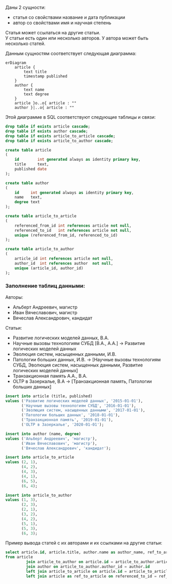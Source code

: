 ﻿Даны 2 сущности:
- статья со свойствами название и дата публикации
- автор со свойствами имя и научная степень

Статья может ссылаться на другие статьи.\
У статьи есть один или несколько авторов. У автора может быть несколько статей.

Данным сущностям соответствует следующая диаграмма:
```mermaid
erDiagram
    article {
        text title
        timestamp published
    }
    author {
        text name
        text degree
    }
    article }o..o{ article : ""
    author }|..o{ article : ""
```

Этой диаграмме в SQL соответствуют следующие таблицы и связи:
```sql
drop table if exists article cascade;
drop table if exists author cascade;
drop table if exists article_to_article cascade;
drop table if exists article_to_author cascade;

create table article
(
    id        int generated always as identity primary key,
    title     text,
    published date
);

create table author
(
    id     int generated always as identity primary key,
    name   text,
    degree text
);

create table article_to_article
(
    referenced_from_id int references article not null,
    referenced_to_id   int references article not null,
    unique (referenced_from_id, referenced_to_id)
);

create table article_to_author
(
    article_id int references article not null,
    author_id  int references author  not null,
    unique (article_id, author_id)
);
```

### Заполнение таблиц данными:

Авторы:
- Альберт Андреевич, магистр
- Иван Вячеславович, магистр
- Вячеслав Александрович, кандидат


Статьи:
- Развитие логических моделей данных, В.А.
- Научные вызовы технологиям СУБД [В.А., А.А.] -> Развитие логических моделей данных
- Эволюция систем, насыщенных данными, И.В.
- Патологии больших данных, И.В. -> [Научные вызовы технологиям СУБД, Эволюция систем, насыщенных данными, Развитие логических моделей данных]
- Транзакционная память А.А., В.А.
- OLTP в Зазеркалье, В.А -> [Транзакционная память, Патологии больших данных]


```sql
insert into article (title, published)
values ('Развитие логических моделей данных', '2015-01-01'),
       ('Научные вызовы технологиям СУБД', '2016-01-01'),
       ('Эволюция систем, насыщенных данными', '2017-01-01'),
       ('Патологии больших данных', '2018-01-01'),
       ('Транзакционная память', '2019-01-01'),
       ('OLTP в Зазеркалье', '2020-01-01');

insert into author (name, degree)
values ('Альберт Андреевич', 'магистр'),
       ('Иван Вячеславович', 'магистр'),
       ('Вячеслав Александрович', 'кандидат');

insert into article_to_article
values (2, 1),
       (4, 2),
       (4, 3),
       (4, 1),
       (6, 5),
       (6, 4);

insert into article_to_author
values (1, 3),
       (2, 3),
       (2, 1),
       (3, 2),
       (4, 2),
       (5, 1),
       (5, 3),
       (6, 3);
```

Пример вывода статей с их авторами и их ссылками на другие статьи:
```sql
select article.id, article.title, author.name as author_name, ref_to_article.title as referenced_article_name
from article
         join article_to_author on article.id = article_to_author.article_id
         join author on article_to_author.author_id = author.id
         left join article_to_article on article.id = article_to_article.referenced_from_id
         left join article as ref_to_article on referenced_to_id = ref_to_article.id;
```
